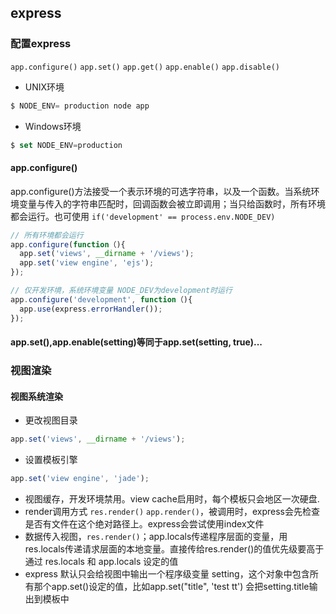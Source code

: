 ## express
### 配置express
<code>app.configure()</code>
<code>app.set()</code>
<code>app.get()</code>
<code>app.enable()</code>
<code>app.disable()</code>     
- UNIX环境
```javascript
$ NODE_ENV= production node app
```
- Windows环境
```javascript
$ set NODE_ENV=production
```
#### app.configure()
app.configure()方法接受一个表示环境的可选字符串，以及一个函数。当系统环境变量与传入的字符串匹配时，回调函数会被立即调用；当只给函数时，所有环境都会运行。也可使用 <code>if('development' == process.env.NODE_DEV)</code>
```javascript
// 所有环境都会运行
app.configure(function（){
  app.set('views', __dirname + '/views');
  app.set('view engine', 'ejs');
});
```
```javascript
// 仅开发环境，系统环境变量 NODE_DEV为development时运行
app.configure('development', function（){
  app.use(express.errorHandler());
});
```
#### app.set(),app.enable(setting)等同于app.set(setting, true)...
### 视图渲染
#### 视图系统渲染
- 更改视图目录
```javascript
app.set('views', __dirname + '/views');
```
- 设置模板引擎
```javascript
app.set('view engine', 'jade');
```
- 视图缓存，开发环境禁用。view cache启用时，每个模板只会地区一次硬盘.
- render调用方式 <code>res.render()</code> <code>app.render()</code>，被调用时，express会先检查是否有文件在这个绝对路径上。express会尝试使用index文件
- 数据传入视图，<code>res.render()</code>；app.locals传递程序层面的变量，用res.locals传递请求层面的本地变量。直接传给res.render()的值优先级要高于通过 res.locals 和 app.locals  设定的值
- express 默认只会给视图中输出一个程序级变量 setting，这个对象中包含所有那个app.set()设定的值，比如app.set("title", 'test tt') 会把setting.title输出到模板中
